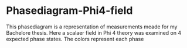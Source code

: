 # Phasediagram-Phi4-field
This phasediagram is a representation of measurements meade for my Bachelore thesis. Here a scalaer field in Phi 4 theory was examined on 4 expected phase states. The colors represent each phase 
